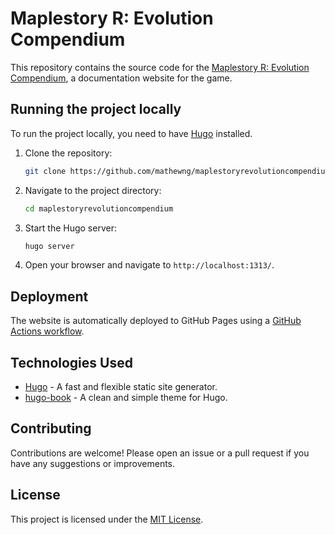# Maplestory R: Evolution Compendium

This repository contains the source code for the [Maplestory R: Evolution Compendium](https://mathewng.github.io/maplestoryrevolutioncompendium), a documentation website for the game.

## Running the project locally

To run the project locally, you need to have [Hugo](https://gohugo.io/) installed.

1. Clone the repository:
   ```bash
   git clone https://github.com/mathewng/maplestoryrevolutioncompendium.git
   ```
2. Navigate to the project directory:
   ```bash
   cd maplestoryrevolutioncompendium
   ```
3. Start the Hugo server:
   ```bash
   hugo server
   ```
4. Open your browser and navigate to `http://localhost:1313/`.

## Deployment

The website is automatically deployed to GitHub Pages using a [GitHub Actions workflow](.github/workflows/hugo.yml).

## Technologies Used

* [Hugo](https://gohugo.io/) - A fast and flexible static site generator.
* [hugo-book](https://github.com/alex-shpak/hugo-book) - A clean and simple theme for Hugo.

## Contributing

Contributions are welcome! Please open an issue or a pull request if you have any suggestions or improvements.

## License

This project is licensed under the [MIT License](LICENSE).
